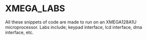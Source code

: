 # XMEGA_LABS

All these snippets of code are made to run on an XMEGA128A1U microprocessor.
Labs include; keypad interface, lcd interface, dma interface, etc.

